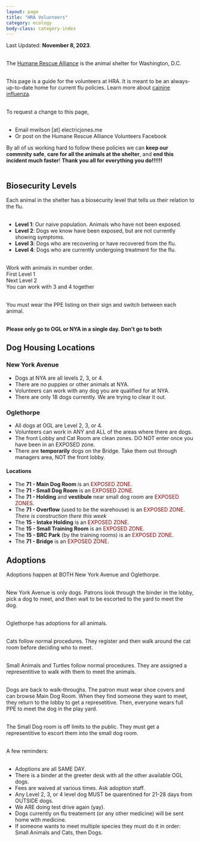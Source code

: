 ```yaml
---
layout: page
title: "HRA Volunteers"
category: ecology
body-class: category-index
---
```

Last Updated: **November 8, 2023**.
<br /><br />

The [Humane Rescue Alliance](http://humanerescuealliance.org) is the animal shelter for Washington, D.C.
<br /><br />

This page is a guide for the volunteers at HRA. It is meant to be an always-up-to-date home for current flu policies.
Learn more about [cainine influenza](https://www.humanerescuealliance.org/blog/posts/what-you-need-to-know-about-canine-influenza).
<br /><br />

To request a change to this page, 
<br /><br />
- Email mwilson [at] electricjones.me
- Or post on the Humane Rescue Alliance Volunteers Facebook

By all of us working hard to follow these policies we can **keep our commnity safe**, **care for all the animals at the shelter**, and **end this incident much faster**!
<b>Thank you all for everything you do!!!!!!</b>
<br /><br />

## Biosecurity Levels
Each animal in the shelter has a biosecurity level that tells us their relation to the flu.
<br /><br />

- **Level 1**: Our naive population. Animals who have not been exposed.
- **Level 2**: Dogs we know have been exposed, but are not currently showing symptoms.
- **Level 3**: Dogs who are recovering or have recovered from the flu.
- **Level 4**: Dogs who are currently undergoing treatment for the flu.
<br /><br />

Work with animals in number order.<br />
First Level 1<br />
Next Level 2<br />
You can work with 3 and 4 together<br />
<br />

You must wear the PPE listing on their sign and switch between each animal.
<br /><br />

**Please only go to OGL or NYA in a single day. Don't go to both**

## Dog Housing Locations
### New York Avenue
- Dogs at NYA are all levels 2, 3, or 4.
- There are no puppies or other animals at NYA.
- Volunteers can work with any dog you are qualified for at NYA.
- There are only 18 dogs currently. We are trying to clear it out.

### Oglethorpe
- All dogs at OGL are Level 2, 3, or 4.
- Volunteers can work in ANY and ALL of the areas where there are dogs.
- The front Lobby and Cat Room are clean zones. DO NOT enter once you have been in an EXPOSED zone.
- There are **temporarily** dogs on the Bridge. Take them out through managers area, NOT the front lobby.

#### Locations
- The **71 - Main Dog Room** is an <span style="color: maroon">EXPOSED ZONE</span>.
- The **71 - Small Dog Room** is an <span style="color: maroon">EXPOSED ZONE</span>.
- The **71 - Holding** and **vestibule** near small dog room are <span style="color: maroon">EXPOSED ZONES</span>.
- The **71 - Overflow** (used to be the warehouse) is an <span style="color: maroon">EXPOSED ZONE</span>. <i>There is construction there this week</i>
- The **15 - Intake Holding** is an <span style="color: maroon">EXPOSED ZONE</span>. 
- The **15 - Small Training Room** is an <span style="color: maroon">EXPOSED ZONE</span>. 
- The **15 - BRC Park** (by the training rooms) is an <span style="color: maroon">EXPOSED ZONE</span>.
- The **71 - Bridge** is an <span style="color: maroon">EXPOSED ZONE</span>. 

## Adoptions
Adoptions happen at BOTH New York Avenue and Oglethorpe.
<br /><br />

New York Avenue is only dogs. Patrons look through the binder in the lobby, pick a dog to meet, and then wait to be escorted to the yard to meet the dog.
<br /><br />

Oglethorpe has adoptions for all animals.
<br /><br />

Cats follow normal procedures. They register and then walk around the cat room before deciding who to meet.
<br /><br />

Small Animals and Turtles follow normal procedures. They are assigned a representitive to walk with them to meet the animals.
<br /><br />

Dogs are back to walk-throughs. The patron must wear shoe covers and can browse Main Dog Room. 
When they find someone they want to meet, they return to the lobby to get a represetitive. 
Then, everyone wears full PPE to meet the dog in the play yard.
<br /><br />

The Small Dog room is off limits to the public. They must get a representitive to escort them into the small dog room.
<br /><br />

A few reminders:
<br /><br />
- Adoptions are all SAME DAY.
- There is a binder at the greeter desk with all the other available OGL dogs.
- Fees are waived at various times. Ask adoption staff.
- Any Level 2, 3, or 4 level dog MUST be quarentined for 21-28 days from OUTSIDE dogs.
- We ARE doing test drive again (yay).
- Dogs currently on flu treatement (or any other medicine) will be sent home with medicine.
- If someone wants to meet multiple species they must do it in order: Small Animals and Cats, then Dogs.
